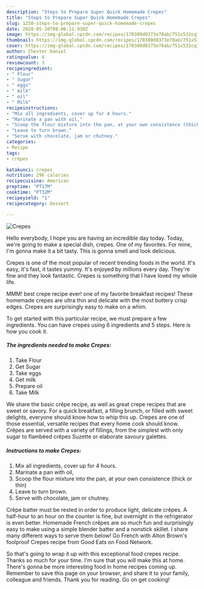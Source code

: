 ```yaml
---
description: "Steps to Prepare Super Quick Homemade Crepes"
title: "Steps to Prepare Super Quick Homemade Crepes"
slug: 1250-steps-to-prepare-super-quick-homemade-crepes
date: 2020-05-30T08:06:21.930Z
image: https://img-global.cpcdn.com/recipes/170300d0373e78ab/751x532cq70/crepes-recipe-main-photo.jpg
thumbnail: https://img-global.cpcdn.com/recipes/170300d0373e78ab/751x532cq70/crepes-recipe-main-photo.jpg
cover: https://img-global.cpcdn.com/recipes/170300d0373e78ab/751x532cq70/crepes-recipe-main-photo.jpg
author: Chester Daniel
ratingvalue: 4
reviewcount: 3
recipeingredient:
- " Flour"
- " Sugar"
- " eggs"
- " milk"
- " oil"
- " Milk"
recipeinstructions:
- "Mix all ingredients, cover up for 4 hours."
- "Marinate a pan with oil,"
- "Scoop the flour mixture into the pan, at your own consistence (thick or thin)"
- "Leave to turn brown."
- "Serve with chocolate, jam or chutney."
categories:
- Recipe
tags:
- crepes

katakunci: crepes 
nutrition: 296 calories
recipecuisine: American
preptime: "PT17M"
cooktime: "PT32M"
recipeyield: "1"
recipecategory: Dessert

---
```



![Crepes](https://img-global.cpcdn.com/recipes/170300d0373e78ab/751x532cq70/crepes-recipe-main-photo.jpg)

Hello everybody, I hope you are having an incredible day today. Today, we're going to make a special dish, crepes. One of my favorites. For mine, I'm gonna make it a bit tasty. This is gonna smell and look delicious.

Crepes is one of the most popular of recent trending foods in the world. It's easy, it's fast, it tastes yummy. It's enjoyed by millions every day. They're fine and they look fantastic. Crepes is something that I have loved my whole life.

MMM! best crepe recipe ever! one of my favorite breakfast recipes! These homemade crepes are ultra thin and delicate with the most buttery crisp edges. Crepes are surprisingly easy to make on a whim.


To get started with this particular recipe, we must prepare a few ingredients. You can have crepes using 6 ingredients and 5 steps. Here is how you cook it.

<!--inarticleads1-->

##### The ingredients needed to make Crepes:

1. Take  Flour
1. Get  Sugar
1. Take  eggs
1. Get  milk
1. Prepare  oil
1. Take  Milk


We share the basic crêpe recipe, as well as great crepe recipes that are sweet or savory. For a quick breakfast, a filling brunch, or filled with sweet delights, everyone should know how to whip this up. Crepes are one of those essential, versatile recipes that every home cook should know. Crêpes are served with a variety of fillings, from the simplest with only sugar to flambéed crêpes Suzette or elaborate savoury galettes. 

<!--inarticleads2-->

##### Instructions to make Crepes:

1. Mix all ingredients, cover up for 4 hours.
1. Marinate a pan with oil,
1. Scoop the flour mixture into the pan, at your own consistence (thick or thin)
1. Leave to turn brown.
1. Serve with chocolate, jam or chutney.


Crêpe batter must be rested in order to produce light, delicate crêpes. A half-hour to an hour on the counter is fine, but overnight in the refrigerator is even better. Homemade French crêpes are so much fun and surprisingly easy to make using a simple blender batter and a nonstick skillet. I share many different ways to serve them below! Go French with Alton Brown&#39;s foolproof Crepes recipe from Good Eats on Food Network. 

So that's going to wrap it up with this exceptional food crepes recipe. Thanks so much for your time. I'm sure that you will make this at home. There's gonna be more interesting food in home recipes coming up. Remember to save this page on your browser, and share it to your family, colleague and friends. Thank you for reading. Go on get cooking!

